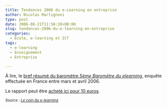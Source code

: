 ```yaml
---
title: Tendances 2006 du e-Learning en entreprise
author: Nicolas Martignoni
type: post
date: 2006-08-21T11:50:28+00:00
slug: tendances-2006-du-e-learning-en-entreprise
categories:
  - École, e-learning et ICT
tags:
  - e-learning
  - Enseignement
  - Entreprise

---
```

À lire, le <a href="http://www.emob.fr/dotclear/index.php?2006/08/14/531-barometre-du-e-learning-2006-les-tendances-clefs" target="_blank">bref résumé du baromètre <em>5ème Baromètre du elearning</em></a>, enquête effectuée en France entre mars et avril 2006.

Le rapport peut être <a href="http://www.boutique.ccip.fr/Barometre_CCIP_2006_du_e_Learning-p-1025-t-4277.html" target="_blank">acheté ici pour 10 euros</a>.

_<small>Source : <a href="http://www.emob.fr/dotclear/index.php?Coin-elearning" target="_blank">Le coin du e-learning</a></small>_